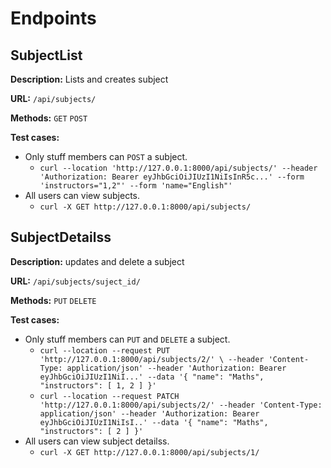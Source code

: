 # **Endpoints**
## **SubjectList**
**Description:** Lists and creates subject

**URL:** `/api/subjects/`

**Methods:** `GET` `POST`

**Test cases:**
- Only stuff members can `POST` a subject.
  - ``
  curl --location 'http://127.0.0.1:8000/api/subjects/'
--header 'Authorization: Bearer eyJhbGciOiJIUzI1NiIsInR5c...'
--form 'instructors="1,2"'
--form 'name="English"'
  ``
- All users can view subjects.
  - `curl -X GET http://127.0.0.1:8000/api/subjects/`

## **SubjectDetailss**
**Description:** updates and delete a subject

**URL:** `/api/subjects/suject_id/`

**Methods:** `PUT` `DELETE`

**Test cases:**
- Only stuff members can `PUT` and `DELETE` a subject.
  - `curl --location --request PUT 'http://127.0.0.1:8000/api/subjects/2/' \
--header 'Content-Type: application/json'
--header 'Authorization: Bearer eyJhbGciOiJIUzI1NiI...'
--data '{
    "name": "Maths",
    "instructors": [
        1,
        2
    ]
}'`
  - `curl --location --request PATCH 'http://127.0.0.1:8000/api/subjects/2/'
--header 'Content-Type: application/json'
--header 'Authorization: Bearer eyJhbGciOiJIUzI1NiIsI..'
--data '{
    "name": "Maths",
    "instructors": [
        2
    ]
}'`
- All users can view subject detailss.
  - `curl -X GET http://127.0.0.1:8000/api/subjects/1/`